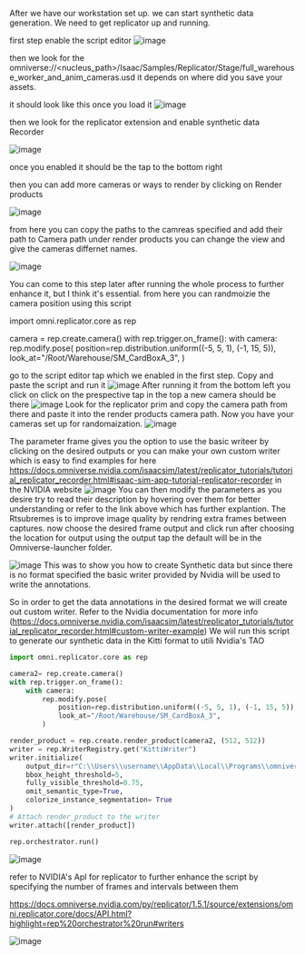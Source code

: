 After we have our workstation set up. we can start synthetic data generation. We need to get replicator up and running. 

first step enable the script editor
![image](https://github.com/mahmoud25112/omniverse-ai/assets/148357408/eecd00d3-86d7-4a3f-8f9b-9b428e879195)

then we look for the omniverse://<nucleus_path>/Isaac/Samples/Replicator/Stage/full_warehouse_worker_and_anim_cameras.usd it depends on where did you save your assets.

it should look like this once you load it
![image](https://github.com/mahmoud25112/omniverse-ai/assets/148357408/947a83a0-0f26-4e41-afca-be02ea6786b0)

then we look for the replicator extension and enable synthetic data Recorder 

![image](https://github.com/mahmoud25112/omniverse-ai/assets/148357408/a026f204-c792-4d30-8327-41956d49ee36)

once you enabled it should be the tap to the bottom right 

then you can add more cameras or ways to render by clicking on Render products 

![image](https://github.com/mahmoud25112/omniverse-ai/assets/148357408/2e527c2b-beb1-4551-90f7-ea60d7cc0b0b)

from here you can copy the paths to the camreas specified and add their path to Camera path under render products you can change the view and give the cameras differnet names.

![image](https://github.com/mahmoud25112/omniverse-ai/assets/148357408/ce0189bb-2e18-42cf-ad36-9294729806e7)

You can come to this step later after running the whole process to further enhance it, but I think it's essential. 
from here you can randmoizie the camera position using this script 

import omni.replicator.core as rep

camera = rep.create.camera()
with rep.trigger.on_frame():
    with camera:
        rep.modify.pose(
            position=rep.distribution.uniform((-5, 5, 1), (-1, 15, 5)),
            look_at="/Root/Warehouse/SM_CardBoxA_3",
        )

go to the script editor tap which we enabled in the first step. Copy and paste the script and run it 
![image](https://github.com/mahmoud25112/omniverse-ai/assets/148357408/328f46a5-4334-49c5-ac04-04f195224d19)
After running it from the bottom left you click on click on the prespective tap in the top a new camera should be there 
![image](https://github.com/mahmoud25112/omniverse-ai/assets/148357408/e9b8401e-58f8-4486-853b-7c2eee635af6)
Look for the replicator prim and copy the camera path from there and paste it into the render products camera path. Now you have your cameras set up for randomaization.
![image](https://github.com/mahmoud25112/omniverse-ai/assets/148357408/6f86de19-9526-46e6-8655-0a12f26476af)

The parameter frame gives you the option to use the basic writeer by clicking on the desired outputs or you can make your own custom writer which is easy to find examples for here https://docs.omniverse.nvidia.com/isaacsim/latest/replicator_tutorials/tutorial_replicator_recorder.html#isaac-sim-app-tutorial-replicator-recorder
in the NVIDIA website
![image](https://github.com/mahmoud25112/omniverse-ai/assets/148357408/fdeefe14-4e39-42dd-991d-a449161dd4a3)
You can then modify the parameters as you desire try to read their description by hovering over them for better understanding or refer to the link above which has further explantion.
The Rtsubremes is to improve image quality by rendring extra frames between captures.
now choose the desired frame output and click run after choosing the location for output using the output tap the default will be in the Omniverse-launcher folder.

![image](https://github.com/mahmoud25112/omniverse-ai/assets/148357408/a6989ee5-be4e-44dd-ae2d-83315c8b06b8)
 This was to show you how to create Synthetic data but since there is no format specified the basic writer provided by Nvidia will be used to write the annotations.

So in order to get the data annotations in the desired format we will create out custom writer. 
Refer to the Nvidia documentation for more info (https://docs.omniverse.nvidia.com/isaacsim/latest/replicator_tutorials/tutorial_replicator_recorder.html#custom-writer-example)
We wiil run this script to generate our synthetic data in the Kitti format to utili Nvidia's TAO

```python
import omni.replicator.core as rep

camera2= rep.create.camera()
with rep.trigger.on_frame():
    with camera:
        rep.modify.pose(
            position=rep.distribution.uniform((-5, 5, 1), (-1, 15, 5)),
            look_at="/Root/Warehouse/SM_CardBoxA_3",
        )

render_product = rep.create.render_product(camera2, (512, 512))
writer = rep.WriterRegistry.get("KittiWriter")
writer.initialize(
    output_dir=r"C:\\Users\\username\\AppData\\Local\\Programs\\omniverse-launcher\\",#output dirc
    bbox_height_threshold=5,
    fully_visible_threshold=0.75,
    omit_semantic_type=True,
    colorize_instance_segmentation= True
)
# Attach render_product to the writer
writer.attach([render_product])

rep.orchestrator.run()
```

![image](https://github.com/mahmoud25112/omniverse-ai/assets/148357408/37e4cae5-7203-4c50-bae8-aebc670715d1)

refer to NVIDIA's ApI for replicator to further enhance the script by specifying the number of frames and intervals between them

https://docs.omniverse.nvidia.com/py/replicator/1.5.1/source/extensions/omni.replicator.core/docs/API.html?highlight=rep%20orchestrator%20run#writers

![image](https://github.com/mahmoud25112/omniverse-ai/assets/148357408/c019de03-578e-4824-b102-fced9f81f889)

